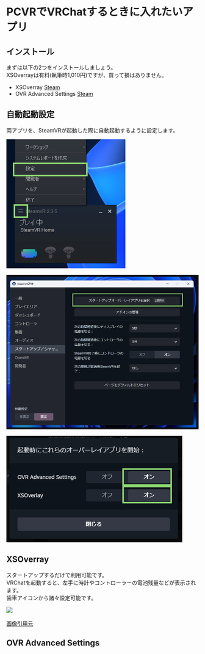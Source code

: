 # PCVRでVRChatするときに入れたいアプリ

## インストール
まずは以下の2つをインストールしましょう。  
XSOverrayは有料(執筆時1,010円)ですが、買って損はありません。

- XSOverray
[Steam](https://store.steampowered.com/app/1173510/XSOverlay/?l=japanese)
- OVR Advanced Settings
[Steam](https://store.steampowered.com/app/1009850/OVR_Advanced_Settings/?l=japanese)


## 自動起動設定
両アプリを、SteamVRが起動した際に自動起動するように設定します。

![](./img/0001.png)

![](./img/0002.png)

![](./img/0003.png) 

## XSOverray
スタートアップするだけで利用可能です。  
VRChatを起動すると、左手に時計やコントローラーの電池残量などが表示されます。  
歯車アイコンから諸々設定可能です。

![](https://metacul-frontier.com/wp-content/uploads/2023/03/cf5f11e7745bb6d17ef8d9c05aff3b17-1024x576.jpg)

[画像引用元](https://metacul-frontier.com/?p=4921)

## OVR Advanced Settings
